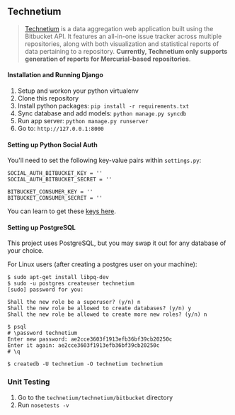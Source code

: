 Technetium
----------

> [Technetium](http://technetium.herokuapp.com/) is a data aggregation web application built using the Bitbucket API.
It features an all-in-one issue tracker across multiple repositories, along with
both visualization and statistical reports of data pertaining to a repository. **Currently, Technetium only supports generation of reports for Mercurial-based repositories**. 


#### Installation and Running Django

1. Setup and workon your python virtualenv
2. Clone this repository
3. Install python packages: `pip install -r requirements.txt`
4. Sync database and add models: `python manage.py syncdb`
5. Run app server: `python manage.py runserver`
6. Go to: `http://127.0.0.1:8000`

#### Setting up Python Social Auth

You'll need to set the following key-value pairs within `settings.py`:

    SOCIAL_AUTH_BITBUCKET_KEY = ''
	SOCIAL_AUTH_BITBUCKET_SECRET = ''

	BITBUCKET_CONSUMER_KEY = ''
	BITBUCKET_CONSUMER_SECRET = ''

You can learn to get these [keys here](http://django-social-auth.readthedocs.org/en/latest/configuration.html).

#### Setting up PostgreSQL

This project uses PostgreSQL, but you may swap it out for any database of your choice. 

For Linux users (after creating a postgres user on your machine):
	
	$ sudo apt-get install libpq-dev
    $ sudo -u postgres createuser technetium
	[sudo] password for you:

	Shall the new role be a superuser? (y/n) n
	Shall the new role be allowed to create databases? (y/n) y
	Shall the new role be allowed to create more new roles? (y/n) n

	$ psql
	# \password technetium
	Enter new password: ae2cce3603f1913efb36bf39cb20250c
	Enter it again: ae2cce3603f1913efb36bf39cb20250c
	# \q

	$ createdb -U technetium -O technetium technetium

### Unit Testing

1. Go to the `technetium/technetium/bitbucket` directory
2. Run `nosetests -v`
